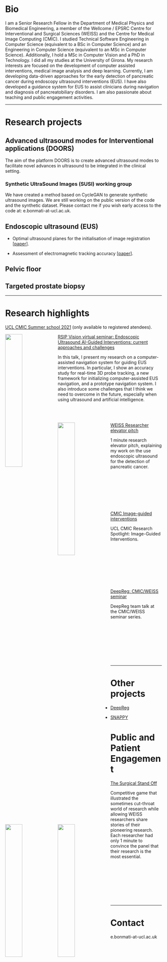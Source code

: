 # Bio

I am a Senior Research Fellow in the Department of Medical Physics and Biomedical Engineering, a member of the Wellcome / EPSRC Centre for Interventional and Surgical Sciences (WEISS) and the Centre for Medical Image Computing (CMIC). I studied Technical Software Engineering in Computer Science (equivalent to a BSc in Computer Science) and an Engineering in Computer Science (equivalent to an MSc in Computer Science). Additionally, I hold a MSc in Computer Vision and a PhD in Technology. I did all my studies at the University of Girona. 
My research interests are focused on the development of computer assisted interventions, medical image analysis and deep learning.
Currently, I am developing data-driven approaches for the early detection of pancreatic cancer during endoscopy ultrasound interventions (EUS). I have also developed a guidance system for EUS to assist clinicians during navigation and diagnosis of pancreatobiliary disorders.
I am also passionate about teaching and public engagement activities.

---

# Research projects

## Advanced ultrasound modes for Interventional applications (DOORS)
The aim of the platform DOORS is to create advanced ultrasound modes to facilitate novel advances in ultrasound to be integrated in the clinical setting.

### Synthetic UltraSound Images (SUSI) working group
We have created a method based on CycleGAN to generate synthetic ultrasound images.
We are still working on the public version of the code and the synthetic dataset. 
Please contact me if you wish early access to the code at: e.bonmati-at-ucl.ac.uk.

## Endoscopic ultrasound (EUS)

* Optimal ultrasound planes for the initialisation of image registration [[paper](https://link.springer.com/article/10.1007/s11548-018-1762-2)].

* Assessment of electromagnetic tracking accuracy [[paper](https://discovery.ucl.ac.uk/id/eprint/1544341/1/Bonmati%20Coll_assessment%20of%20electromagnetic%20tracking_endoscopic_.pdf)].

## Pelvic floor

## Targeted prostate biopsy

---

# Research highlights

[UCL CMIC Summer school 2021](https://medicss.cs.ucl.ac.uk/timetable/event/2021-esther-bonmati-coll/) (only available to registered atendees).


<div>
  <a href="http://www.youtube.com/watch?feature=player_embedded&v=SUonfdBlbaQ" target="_blank">
    <img align="left" width="33%" src="http://img.youtube.com/vi/SUonfdBlbaQ/0.jpg" />
  </a>
  <a href="https://www.youtube.com/watch?v=SUonfdBlbaQ">RSIP Vision virtual seminar: Endoscopic Ultrasound AI-Guided Interventions: current approaches and challenges</a>
  <p>In this talk, I present my research on a computer-assisted navigation system for guiding EUS interventions. In particular, I show an accuracy study for real-time 3D probe tracking, a new framework for initializing computer-assisted EUS navigation, and a prototype navigation system. I also introduce some challenges that I think we need to overcome in the future, especially when using ultrasound and artificial intelligence.</p>
    <br />
    <br />
    <br />
</div>

<div>
  <a href="http://www.youtube.com/watch?feature=player_embedded&v=csw6SVl8igE" target="_blank">
    <img align="left" width="33%" src="http://img.youtube.com/vi/csw6SVl8igE/0.jpg" />
  </a>
  <a href="https://www.youtube.com/watch?v=csw6SVl8igE">WEISS Researcher elevator pitch</a>
  <p>1 minute research elevator pitch, explaining my work on the use endoscopic ultrasound for the detection of pancreatic cancer.</p>
    <br />
    <br />
    <br />
    <br />
    <br />
    <br />
    <br />
</div>

<div>
  <a href="http://www.youtube.com/watch?feature=player_embedded&v=YuTXNiFAp7E" target="_blank">
    <img align="left" width="33%" src="http://img.youtube.com/vi/YuTXNiFAp7E/0.jpg" />
  </a>
  <a href="https://www.youtube.com/watch?v=YuTXNiFAp7E">CMIC Image-guided interventions</a>
  <p>UCL CMIC Research Spotlight: Image-Guided Interventions.</p>
  <br />
  <br />
  <br />
  <br />
  <br />
  <br />
  <br />
  <br />
</div>

<div>
  <a href="http://www.youtube.com/watch?feature=player_embedded&v=jDEyWXZM3CE" target="_blank">
    <img align="left" width="33%" src="http://img.youtube.com/vi/jDEyWXZM3CE/0.jpg" />
  </a>
  <a href="https://www.youtube.com/watch?v=jDEyWXZM3CE">DeepReg: CMIC/WEISS seminar</a>
  <p>DeepReg team talk at the CMIC/WEISS seminar series.</p>
  <br />
  <br />
  <br />
  <br />
  <br />
  <br />
  <br />
</div>


---
  
# Other projects

*  [DeepReg](https://deepregnet.github.io/)

*  [SNAPPY](https://github.com/UCL/scikit-surgery)


# Public and Patient Engagement

<div>
  <a href="http://www.youtube.com/watch?feature=player_embedded&v=QEcoGTEf_qU" target="_blank">
    <img align="left" width="33%" src="http://img.youtube.com/vi/QEcoGTEf_qU/0.jpg" />
  </a>
  <a href="https://www.youtube.com/watch?v=QEcoGTEf_qU">The Surgical Stand Off</a>
  <p>Competitive game that illustrated the sometimes cut-throat world of research while allowing WEISS researchers share stories of their pioneering research. Each researcher had only 1 minute to convince the panel that their research is the most essential.</p>
  <br />
  <br />
  <br />
  <br />
  <br />
  <br />
  <br />
</div>
  
---

# Contact

e.bonmati-at-ucl.ac.uk
